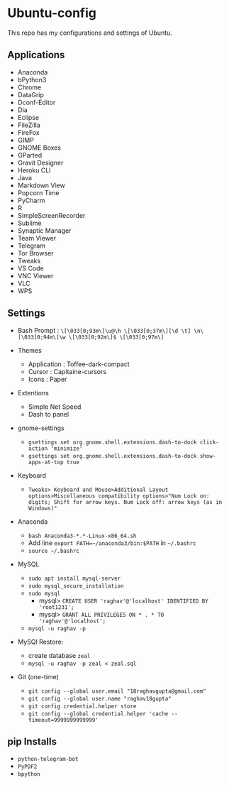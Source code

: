# Ubuntu-config

This repo has my configurations and settings of Ubuntu.


## Applications

- Anaconda
- bPython3
- Chrome
- DataGrip
- Dconf-Editor
- Dia
- Eclipse
- FileZilla
- FireFox
- GIMP 
- GNOME Boxes
- GParted
- Gravit Designer
- Heroku CLI 
- Java
- Markdown View
- Popcorn Time 
- PyCharm
- R
- SimpleScreenRecorder
- Sublime
- Synaptic Manager
- Team Viewer
- Telegram
- Tor Browser
- Tweaks
- VS Code
- VNC Viewer
- VLC
- WPS


## Settings

- Bash Prompt : `\[\033[0;93m\]\u@\h \[\033[0;37m\][\d \t] \n\[\033[0;94m\]\w \[\033[0;92m\]$ \[\033[0;97m\]`

- Themes
	- Application : Toffee-dark-compact
	- Cursor : Capitaine-cursors
	- Icons : Paper

- Extentions
	- Simple Net Speed
	- Dash to panel

- gnome-settings
	- `gsettings set org.gnome.shell.extensions.dash-to-dock click-action 'minimize'`
	- `gsettings set org.gnome.shell.extensions.dash-to-dock show-apps-at-top true`

- Keyboard
	- `Tweaks> Keyboard and Mouse>Additional Layout options>Miscellaneous compatibility options>"Num Lock on: digits; Shift for arrow keys. Num Lock off: arrow keys (as in Windows)"`

- Anaconda
	- `bash Anaconda3-*.*-Linux-x86_64.sh`
	- Add line `export PATH=~/anaconda3/bin:$PATH` in `~/.bashrc`
	- `source ~/.bashrc`

- MySQL
	- `sudo apt install mysql-server`
	- `sudo mysql_secure_installation`
	- `sudo mysql`
		- mysql> `CREATE USER 'raghav'@'localhost' IDENTIFIED BY 'root1231';`
		- mysql> `GRANT ALL PRIVILEGES ON * . * TO 'raghav'@'localhost';`
    - `mysql -u raghav -p`

- MySQl Restore: 
	- create database `zeal`
	- `mysql -u raghav -p zeal < zeal.sql`

- Git (one-time)
	- `git config --global user.email "18raghavgupta@gmail.com"`
	- `git config --global user.name "raghav18gupta"`
	- `git config credential.helper store`
	- `git config --global credential.helper 'cache --timeout=9999999999999'`

## pip Installs

- `python-telegram-bot`
- `PyPDF2`
- `bpython`